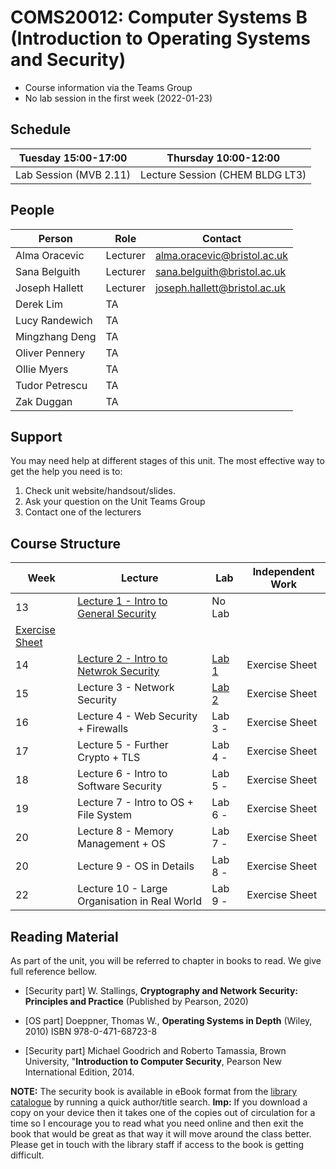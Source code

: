 # COMS20012: Computer Systems B (Introduction to Operating Systems and Security)


- Course information via the Teams Group
- No lab session in the first week (2022-01-23)

## Schedule

| Tuesday  15:00-17:00     | Thursday 10:00-12:00  |
|------------------------|---------------------|
| Lab Session (MVB 2.11) | Lecture Session (CHEM BLDG LT3) |

## People

| Person               | Role     | Contact                      |
|----------------------|----------|------------------------------|
| Alma Oracevic        | Lecturer | alma.oracevic@bristol.ac.uk |
| Sana Belguith        | Lecturer | sana.belguith@bristol.ac.uk  |
| Joseph Hallett       | Lecturer | joseph.hallett@bristol.ac.uk  |
| Derek Lim            | TA       |                              |
| Lucy Randewich       | TA       |                              |
| Mingzhang Deng       | TA       |                              |
| Oliver Pennery       | TA       |                              |
| Ollie Myers          | TA       |                              |
| Tudor Petrescu       | TA       |                              |
| Zak Duggan           | TA       |                              |

## Support

You may need help at different stages of this unit.
The most effective way to get the help you need is to:

1. Check unit website/handsout/slides.
2. Ask your question on the Unit Teams Group
3. Contact one of the lecturers

## Course Structure



| Week | Lecture | Lab | Independent Work |
|------|---------|-----|------------------|
| 13 | [Lecture 1 - Intro to General Security](https://github.com/cs-uob/COMS20012/raw/master/docs/lectures/CSB1%20.pdf) | No Lab | 
[Exercise Sheet](https://github.com/cs-uob/COMS20012/blob/master/docs/exercises/Exercise1.md)|
| 14 | [Lecture 2 - Intro to Netwrok Security](https://github.com/cs-uob/COMS20012/blob/master/docs/lectures/CSB2-compressed.pdf) | [Lab 1](https://github.com/cs-uob/COMS20012/blob/master/docs/labs/lab1.md) | Exercise Sheet |
| 15 | Lecture 3 - Network Security | [Lab 2](https://github.com/cs-uob/COMS20012/blob/master/docs/labs/Lab2.md) | Exercise Sheet |
| 16 | Lecture 4 - Web Security + Firewalls | Lab 3 -  | Exercise Sheet|
| 17 | Lecture 5 - Further Crypto + TLS | Lab 4 -  | Exercise Sheet|
| 18 | Lecture 6 - Intro to Software Security | Lab 5 -  | Exercise Sheet |
| 19 | Lecture 7 - Intro to OS + File System| Lab 6 - | Exercise Sheet |
| 20 | Lecture 8 - Memory Management + OS  | Lab 7 - | Exercise Sheet|
| 20 | Lecture 9 - OS in Details | Lab 8 - | Exercise Sheet|
| 22 | Lecture 10 - Large Organisation in Real World | Lab 9 -  | Exercise Sheet |


<!--
| 20 | [Lecture 7 - Scheduling](lectures/LECTURE7.md) | [Lab 6 - Synchronization](labs/LAB6.md) | [Exercise Sheet](exercises/EXERCISES7.md) |
| Break | Easter Break | Easter Break | Easter Break |
| 24 | Revision Week | Revision Week | Revision Week |
-->

## Reading Material

As part of the unit, you will be referred to chapter in books to read.
We give full reference bellow.

- [Security part] W. Stallings, **Cryptography and Network Security: Principles and Practice** (Published by Pearson, 2020)

- [OS part] Doeppner, Thomas W., **Operating Systems in Depth** (Wiley, 2010) ISBN 978-0-471-68723-8

- [Security part] Michael Goodrich and Roberto Tamassia, Brown University, "**Introduction to Computer Security**, Pearson New International Edition, 2014.

**NOTE:** The security book is available in eBook format from the [library catalogue](http://www.bris.ac.uk/library/) by running a quick author/title search. **Imp:** If you download a copy on your device then it takes one of the copies out of circulation for a time so I encourage you to read what you need online and then exit the book that would be great as that way it will move around the class better. Please get in touch with the library staff if access to the book is getting difficult.
